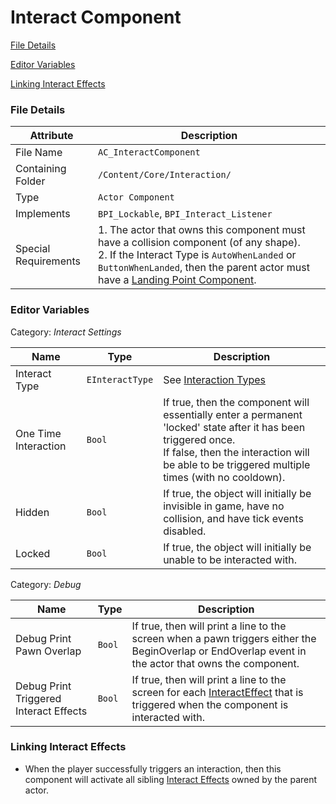 # Interact Component

[File Details](#file-details)

[Editor Variables](#editor-variables)

[Linking Interact Effects](#linking-interact-effects)



### File Details

| Attribute            | Description                                                  |
| -------------------- | ------------------------------------------------------------ |
| File Name            | `AC_InteractComponent`                                       |
| Containing Folder    | `/Content/Core/Interaction/`                                 |
| Type                 | `Actor Component`                                            |
| Implements           | `BPI_Lockable`, `BPI_Interact_Listener`                      |
| Special Requirements | 1. The actor that owns this component must have a collision component (of any shape). <br> 2. If the Interact Type is `AutoWhenLanded` or `ButtonWhenLanded`, then the parent actor must have a <u>Landing Point Component</u>. |



### Editor Variables

Category: _Interact Settings_

| Name                 | Type            | Description                                                  |
| -------------------- | --------------- | ------------------------------------------------------------ |
| Interact Type        | `EInteractType` | See [Interaction Types](./InteractionTypes.md)               |
| One Time Interaction | `Bool`          | If true, then the component will essentially enter a permanent 'locked' state after it has been triggered once. <br> If false, then the interaction will be able to be triggered multiple times (with no cooldown). |
| Hidden               | `Bool`          | If true, the object will initially be invisible in game, have no collision, and have tick events disabled. |
| Locked               | `Bool`          | If true, the object will initially be unable to be interacted with. |



Category: _Debug_

| Name                                   | Type   | Description                                                  |
| -------------------------------------- | ------ | ------------------------------------------------------------ |
| Debug Print Pawn Overlap               | `Bool` | If true, then will print a line to the screen when a pawn triggers either the BeginOverlap or EndOverlap event in the actor that owns the component. |
| Debug Print Triggered Interact Effects | `Bool` | If true, then will print a line to the screen for each <u>InteractEffect</u> that is triggered when the component is interacted with. |



### Linking Interact Effects

- When the player successfully triggers an interaction, then this component will activate all sibling <u>Interact Effects</u> owned by the parent actor.

